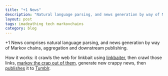 ```yaml
---
title: "+1 News"
description: "Natural language parsing, and news generation by way of Markov chains"
layout: post
tags: imadeathing tech markovchains
category: blog
---
```


+1 News comprises natural language parsing, and news generation by way of Markov chains, aggregation and downstream publishing.

How it works: it crawls the web for linkbait using [linkbaiter](https://github.com/opyate/linkbaiter), then crawl those links, [markov the crap out of them](https://github.com/opyate/beingjohnmarkovic), generate new crappy news, then [publishes](https://github.com/opyate/plusonenews) it to [Tumblr](http://plusonenews.tumblr.com/).

